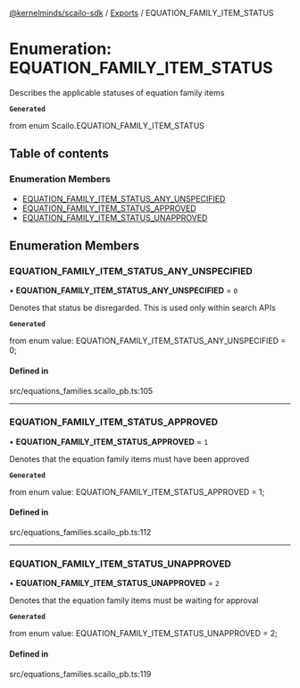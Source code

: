 [@kernelminds/scailo-sdk](../README.md) / [Exports](../modules.md) / EQUATION\_FAMILY\_ITEM\_STATUS

# Enumeration: EQUATION\_FAMILY\_ITEM\_STATUS

Describes the applicable statuses of equation family items

**`Generated`**

from enum Scailo.EQUATION_FAMILY_ITEM_STATUS

## Table of contents

### Enumeration Members

- [EQUATION\_FAMILY\_ITEM\_STATUS\_ANY\_UNSPECIFIED](EQUATION_FAMILY_ITEM_STATUS.md#equation_family_item_status_any_unspecified)
- [EQUATION\_FAMILY\_ITEM\_STATUS\_APPROVED](EQUATION_FAMILY_ITEM_STATUS.md#equation_family_item_status_approved)
- [EQUATION\_FAMILY\_ITEM\_STATUS\_UNAPPROVED](EQUATION_FAMILY_ITEM_STATUS.md#equation_family_item_status_unapproved)

## Enumeration Members

### EQUATION\_FAMILY\_ITEM\_STATUS\_ANY\_UNSPECIFIED

• **EQUATION\_FAMILY\_ITEM\_STATUS\_ANY\_UNSPECIFIED** = ``0``

Denotes that status be disregarded. This is used only within search APIs

**`Generated`**

from enum value: EQUATION_FAMILY_ITEM_STATUS_ANY_UNSPECIFIED = 0;

#### Defined in

src/equations_families.scailo_pb.ts:105

___

### EQUATION\_FAMILY\_ITEM\_STATUS\_APPROVED

• **EQUATION\_FAMILY\_ITEM\_STATUS\_APPROVED** = ``1``

Denotes that the equation family items must have been approved

**`Generated`**

from enum value: EQUATION_FAMILY_ITEM_STATUS_APPROVED = 1;

#### Defined in

src/equations_families.scailo_pb.ts:112

___

### EQUATION\_FAMILY\_ITEM\_STATUS\_UNAPPROVED

• **EQUATION\_FAMILY\_ITEM\_STATUS\_UNAPPROVED** = ``2``

Denotes that the equation family items must be waiting for approval

**`Generated`**

from enum value: EQUATION_FAMILY_ITEM_STATUS_UNAPPROVED = 2;

#### Defined in

src/equations_families.scailo_pb.ts:119

